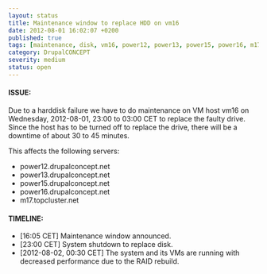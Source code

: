 ```yaml
---
layout: status
title: Maintenance window to replace HDD on vm16
date: 2012-08-01 16:02:07 +0200
published: true
tags: [maintenance, disk, vm16, power12, power13, power15, power16, m17]
category: DrupalCONCEPT
severity: medium
status: open
---
```


#### ISSUE:

Due to a harddisk failure we have to do maintenance on VM host vm16 on Wednesday, 2012-08-01, 23:00 to 03:00 CET to replace the faulty drive. Since the host has to be turned off to replace the drive, there will be a downtime of about 30 to 45 minutes.

This affects the following servers:

* power12.drupalconcept.net
* power13.drupalconcept.net
* power15.drupalconcept.net
* power16.drupalconcept.net
* m17.topcluster.net

#### TIMELINE:

* [16:05 CET] Maintenance window announced.
* [23:00 CET] System shutdown to replace disk.
* [2012-08-02, 00:30 CET] The system and its VMs are running with decreased performance due to the RAID rebuild.

